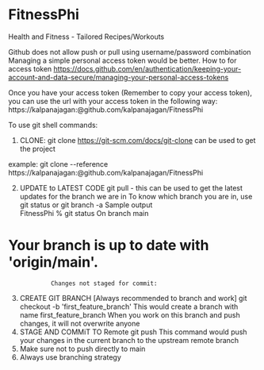# FitnessPhi
Health and Fitness - Tailored Recipes/Workouts 

Github does not allow push or pull using username/password combination
Managing a simple personal access token would be better. 
How to for access token
https://docs.github.com/en/authentication/keeping-your-account-and-data-secure/managing-your-personal-access-tokens

Once you have your access token (Remember to copy your access token), you can use the url with your access
token in the following way:
https://kalpanajagan:<MY-TOKEN>@github.com/kalpanajagan/FitnessPhi

To use git shell commands:

1. CLONE:
   git clone https://git-scm.com/docs/git-clone can be used to get the project 
    
example: git clone --reference https://kalpanajagan:<MY-TOKEN>@github.com/kalpanajagan/FitnessPhi

2. UPDATE to LATEST CODE
   git pull - this can be used to get the latest updates for the branch we are in
   To know which branch you are in, use
      git status or git branch -a
        Sample output  
            FitnessPhi % git status
            On branch main
#             Your branch is up to date with 'origin/main'.
                Changes not staged for commit:

3. CREATE GIT BRANCH [Always recommended to branch and work]
   git checkout -b 'first_feature_branch' 
   This would create a branch with name first_feature_branch 
   When you work on this branch and push changes, it will not overwrite anyone
4. STAGE AND COMMiT TO Remote
    git push
       This command would push your changes in the current branch to the upstream remote branch
5. Make sure not to push directly to main
6. Always use branching strategy
